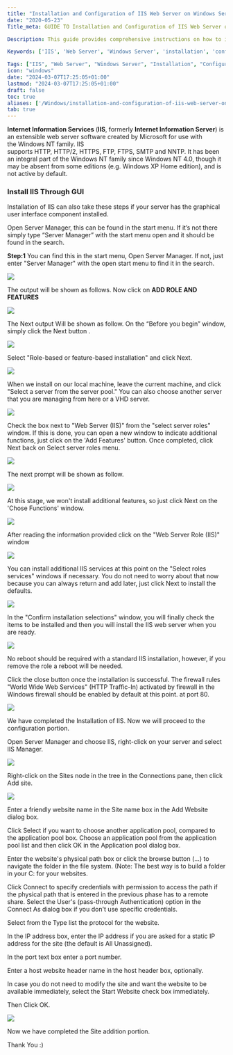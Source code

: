 ```yaml
---
title: "Installation and Configuration of IIS Web Server on Windows Server"
date: "2020-05-23"
Title_meta: GUIDE TO Installation and Configuration of IIS Web Server on Windows Server

Description: This guide provides comprehensive instructions on how to install and configure the IIS (Internet Information Services) web server on Windows Server. Learn the step-by-step process to install IIS, configure websites, manage web applications, and optimize server performance for hosting web content.

Keywords: ['IIS', 'Web Server', 'Windows Server', 'installation', 'configuration', 'server administration']

Tags: ["IIS", "Web Server", "Windows Server", "Installation", "Configuration", "Server Administration"]
icon: "windows"
date: "2024-03-07T17:25:05+01:00"
lastmod: "2024-03-07T17:25:05+01:00" 
draft: false
toc: true
aliases: ['/Windows/installation-and-configuration-of-iis-web-server-on-windows-server']
tab: true
---
```


**Internet Information Services** (**IIS**, formerly **Internet Information Server**) is an extensible web server software created by Microsoft for use with the Windows NT family. IIS supports HTTP, HTTP/2, HTTPS, FTP, FTPS, SMTP and NNTP. It has been an integral part of the Windows NT family since Windows NT 4.0, though it may be absent from some editions (e.g. Windows XP Home edition), and is not active by default.

### Install IIS Through GUI

Installation of IIS can also take these steps if your server has the graphical user interface component installed.

Open Server Manager, this can be found in the start menu. If it’s not there simply type “Server Manager” with the start menu open and it should be found in the search.

**Step:1** You can find this in the start menu, Open Server Manager. If not, just enter "Server Manager" with the open start menu to find it in the search.

![](images/iis1.png)

The output will be shown as follows. Now click on **ADD ROLE AND FEATURES**

![](images/iis2-1024x436.png)

The Next output Will be shown as follow. On the “Before you begin” window, simply click the Next button .

![](images/iis3.png)

Select "Role-based or feature-based installation" and click Next.

![](images/iis4.png)

When we install on our local machine, leave the current machine, and click "Select a server from the server pool." You can also choose another server that you are managing from here or a VHD server.

![](images/iis5.png)

Check the box next to "Web Server (IIS)" from the "select server roles" window. If this is done, you can open a new window to indicate additional functions, just click on the 'Add Features' button. Once completed, click Next back on Select server roles menu.

![](images/iis6.png)

The next prompt will be shown as follow.

![](images/iis7.png)

At this stage, we won't install additional features, so just click Next on the 'Chose Functions' window.

![](images/iis8.png)

After reading the information provided click on the "Web Server Role (IIS)" window

![](images/iis9.png)

You can install additional IIS services at this point on the "Select roles services" windows if necessary. You do not need to worry about that now because you can always return and add later, just click Next to install the defaults.

![](images/iis10.png)

In the "Confirm installation selections" window, you will finally check the items to be installed and then you will install the IIS web server when you are ready.

![](images/iis11.png)

No reboot should be required with a standard IIS installation, however, if you remove the role a reboot will be needed.

Click the close button once the installation is successful. The firewall rules "World Wide Web Services" (HTTP Traffic-In) activated by firewall in the Windows firewall should be enabled by default at this point. at port 80.

![](images/iis12.png)

We have completed the Installation of IIS. Now we will proceed to the configuration portion.

Open Server Manager and choose IIS, right-click on your server and select IIS Manager.

![](images/ii1.png)

Right-click on the Sites node in the tree in the Connections pane, then click Add site.

![](images/ii2.png)

Enter a friendly website name in the Site name box in the Add Website dialog box.

Click Select if you want to choose another application pool, compared to the application pool box. Choose an application pool from the application pool list and then click OK in the Application pool dialog box.

Enter the website's physical path box or click the browse button (…) to navigate the folder in the file system. (Note: The best way is to build a folder in your C: for your websites.

Click Connect to specify credentials with permission to access the path if the physical path that is entered in the previous phase has to a remote share. Select the User's (pass-through Authentication) option in the Connect As dialog box if you don't use specific credentials.

Select from the Type list the protocol for the website.

In the IP address box, enter the IP address if you are asked for a static IP address for the site (the default is All Unassigned).

In the port text box enter a port number.

Enter a host website header name in the host header box, optionally.

In case you do not need to modify the site and want the website to be available immediately, select the Start Website check box immediately.

Then Click OK.

![](images/ii3.png)

Now we have completed the Site addition portion.

Thank You :)
